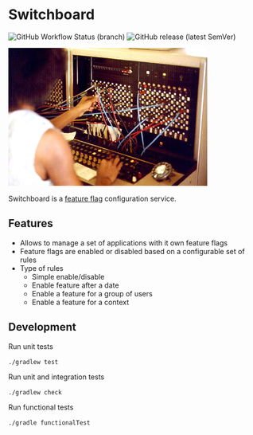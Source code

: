 # Switchboard

![GitHub Workflow Status (branch)](https://img.shields.io/github/workflow/status/telegraph/switchboard/Continuous%20Integration/1.x.x)
![GitHub release (latest SemVer)](https://img.shields.io/github/v/release/telegraph/switchboard?sort=semver)

![Switchboard photo by Joseph A. Carr](/media/switchboard.jpg "Switchboard photo by Joseph A. Carr")

Switchboard is a [feature flag](https://martinfowler.com/articles/feature-toggles.html) configuration service.

## Features

- Allows to manage a set of applications with it own feature flags
- Feature flags are enabled or disabled based on a configurable set of rules
- Type of rules
  - Simple enable/disable
  - Enable feature after a date
  - Enable a feature for a group of users
  - Enable a feature for a context

## Development

Run unit tests

```shell script
./gradlew test
```

Run unit and integration tests

```shell script
./gradlew check
```

Run functional tests

```shell script
./gradle functionalTest
```
